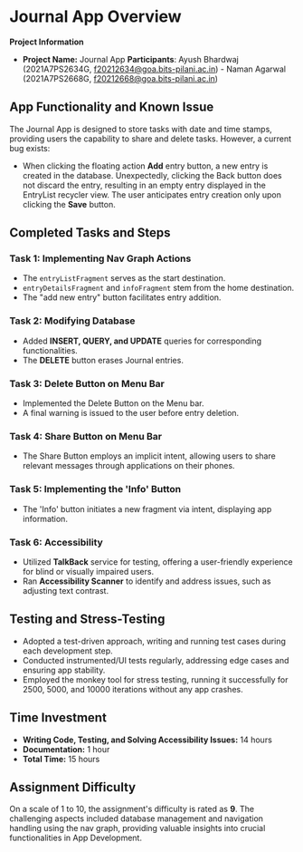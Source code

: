 # Journal App Overview

**Project Information**
- **Project Name:** Journal App
**Participants**: Ayush Bhardwaj (2021A7PS2634G, f20212634@goa.bits-pilani.ac.in) - Naman Agarwal (2021A7PS2668G, f20212668@goa.bits-pilani.ac.in)

## App Functionality and Known Issue

The Journal App is designed to store tasks with date and time stamps, providing users the capability to share and delete tasks. However, a current bug exists:

- When clicking the floating action **Add** entry button, a new entry is created in the database. Unexpectedly, clicking the Back button does not discard the entry, resulting in an empty entry displayed in the EntryList recycler view. The user anticipates entry creation only upon clicking the **Save** button.

## Completed Tasks and Steps

### Task 1: Implementing Nav Graph Actions

- The `entryListFragment` serves as the start destination.
- `entryDetailsFragment` and `infoFragment` stem from the home destination.
- The "add new entry" button facilitates entry addition.

### Task 2: Modifying Database

- Added **INSERT, QUERY, and UPDATE** queries for corresponding functionalities.
- The **DELETE** button erases Journal entries.

### Task 3: Delete Button on Menu Bar

- Implemented the Delete Button on the Menu bar.
- A final warning is issued to the user before entry deletion.

### Task 4: Share Button on Menu Bar

- The Share Button employs an implicit intent, allowing users to share relevant messages through applications on their phones.

### Task 5: Implementing the 'Info' Button

- The 'Info' button initiates a new fragment via intent, displaying app information.

### Task 6: Accessibility

- Utilized **TalkBack** service for testing, offering a user-friendly experience for blind or visually impaired users.
- Ran **Accessibility Scanner** to identify and address issues, such as adjusting text contrast.

## Testing and Stress-Testing

- Adopted a test-driven approach, writing and running test cases during each development step.
- Conducted instrumented/UI tests regularly, addressing edge cases and ensuring app stability.
- Employed the monkey tool for stress testing, running it successfully for 2500, 5000, and 10000 iterations without any app crashes.

## Time Investment

- **Writing Code, Testing, and Solving Accessibility Issues:** 14 hours
- **Documentation:** 1 hour
- **Total Time:** 15 hours

## Assignment Difficulty

On a scale of 1 to 10, the assignment's difficulty is rated as **9**. The challenging aspects included database management and navigation handling using the nav graph, providing valuable insights into crucial functionalities in App Development.